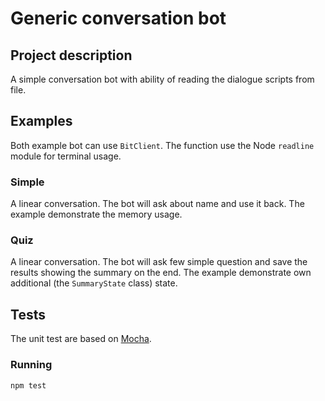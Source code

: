 # Generic conversation bot

## Project description

A simple conversation bot with ability of reading the dialogue scripts from file.

## Examples

Both example bot can use `BitClient`. The function use the Node `readline` module for terminal usage.

### Simple

A linear conversation. The bot will ask about name and use it back. The example demonstrate the memory usage.

### Quiz

A linear conversation. The bot will ask few simple question and save the results showing the summary on the end.
The example demonstrate own additional (the `SummaryState` class) state.

## Tests

The unit test are based on [Mocha](https://mochajs.org/).

### Running

```bash
npm test
```
